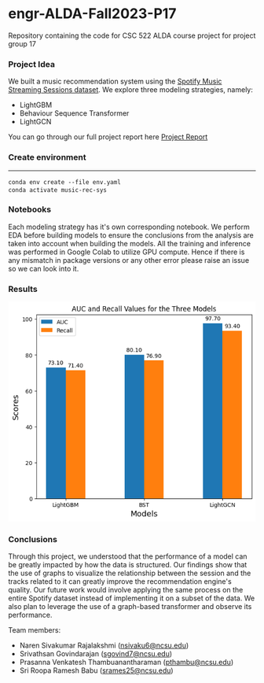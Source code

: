 # engr-ALDA-Fall2023-P17
Repository containing the code for CSC 522 ALDA course project for project group 17

### Project Idea
We built a music recommendation system using the [Spotify Music Streaming Sessions dataset](https://www.aicrowd.com/challenges/spotify-sequential-skip-prediction-challenge/dataset_files). We explore three modeling strategies, namely:
- LightGBM
- Behaviour Sequence Transformer
- LightGCN

You can go through our full project report here [Project Report](https://github.com/PrasannaV710/SpotifyRecommendationSystem/blob/main/Report.pdf)

### Create environment
---
```
conda env create --file env.yaml
conda activate music-rec-sys
```
### Notebooks
Each modeling strategy has it's own corresponding notebook. We perform EDA before building models to ensure the conclusions from the analysis are taken into account when building the models. All the training and inference was performed in Google Colab to utilize GPU compute. Hence if there is any mismatch in package versions or any other error please raise an issue so we can look into it.

### Results
![Final scores of the 3 models](images/results.png)

### Conclusions
Through this project, we understood that the performance of a model can be greatly impacted by how the data is structured. Our findings show that the use of graphs to visualize the relationship between the session and the tracks related to it can greatly improve the recommendation engine's quality. Our future work would involve applying the same process on the entire Spotify dataset instead of implementing it on a subset of the data. We also plan to leverage the use of a graph-based transformer and observe its performance.

Team members:
- Naren Sivakumar Rajalakshmi (nsivaku6@ncsu.edu)
- Srivathsan Govindarajan (sgovind7@ncsu.edu)
- Prasanna Venkatesh Thambuanantharaman (pthambu@ncsu.edu)
- Sri Roopa Ramesh Babu (srames25@ncsu.edu)

